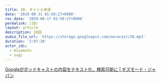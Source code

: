 ```yaml
---
title: 28. タイトル未定
date: '2019-08-31 01:50:27+0900'
rec_date: '2019-08-17 01:50:27+0900'
permalink: /28/
layout: article
description: 28回
audio_file_url: 'https://storage.googleapis.com/noracast/28.mp3'
duration: '2:07:38'
actor_ids:
  - miyamoto
  - sugi
---
```

[Googleがポッドキャストの内容をテキスト化、検索可能に | ギズモード・ジャパン](https://www.gizmodo.jp/2019/08/google-podcast-text.html)

